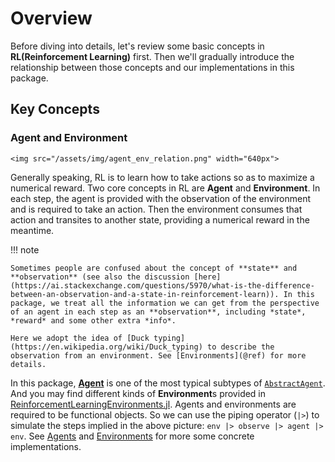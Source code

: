 # Overview

Before diving into details, let's review some basic concepts in **RL(Reinforcement Learning)** first. Then we'll gradually introduce the relationship between those concepts and our implementations in this package.

## Key Concepts

### Agent and Environment

```@raw html
<img src="/assets/img/agent_env_relation.png" width="640px">
```

Generally speaking, RL is to learn how to take actions so as to maximize a numerical reward. Two core concepts in RL are **Agent** and **Environment**. In each step, the agent is provided with the observation of the environment and is required to take an action. Then the environment consumes that action and transites to another state, providing a numerical reward in the meantime.

!!! note

    Sometimes people are confused about the concept of **state** and **observation** (see also the discussion [here](https://ai.stackexchange.com/questions/5970/what-is-the-difference-between-an-observation-and-a-state-in-reinforcement-learn)). In this package, we treat all the information we can get from the perspective of an agent in each step as an **observation**, including *state*, *reward* and some other extra *info*.

    Here we adopt the idea of [Duck typing](https://en.wikipedia.org/wiki/Duck_typing) to describe the observation from an environment. See [Environments](@ref) for more details.

In this package, [**Agent**](@ref) is one of the most typical subtypes of [`AbstractAgent`](@ref). And you may find different kinds of **Environment**s provided in [ReinforcementLearningEnvironments.jl](https://github.com/JuliaReinforcementLearning/ReinforcementLearningEnvironments.jl). Agents and environments are required to be functional objects. So we can use the piping operator (`|>`) to simulate the steps implied in the above picture: `env |> observe |> agent |> env`. See [Agents](@ref) and [Environments](@ref) for more some concrete implementations.
